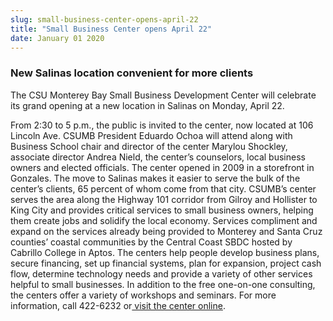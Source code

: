 ```yaml
---
slug: small-business-center-opens-april-22
title: "Small Business Center opens April 22"
date: January 01 2020
---
```


 
<h3>New Salinas location convenient for more clients</h3>
<p>
  The CSU Monterey Bay Small Business Development Center will celebrate its
  grand opening at a new location in Salinas on Monday, April 22.
</p>
<p>
  From 2:30 to 5 p.m., the public is invited to the center, now located at 106
  Lincoln Ave. CSUMB President Eduardo Ochoa will attend along with Business
  School chair and director of the center Marylou Shockley, associate director
  Andrea Nield, the center’s counselors, local business owners and elected
  officials. The center opened in 2009 in a storefront in Gonzales. The move to
  Salinas makes it easier to serve the bulk of the center’s clients, 65 percent
  of whom come from that city. CSUMB’s center serves the area along the Highway
  101 corridor from Gilroy and Hollister to King City and provides critical
  services to small business owners, helping them create jobs and solidify the
  local economy. Services compliment and expand on the services already being
  provided to Monterey and Santa Cruz counties’ coastal communities by the
  Central Coast SBDC hosted by Cabrillo College in Aptos. The centers help
  people develop business plans, secure financing, set up financial systems,
  plan for expansion, project cash flow, determine technology needs and provide
  a variety of other services helpful to small businesses. In addition to the
  free one-on-one consulting, the centers offer a variety of workshops and
  seminars. For more information, call 422-6232 or<a
    href="https://sbdc.csumb.edu"
  >
    visit the center online</a
  >.
</p>
 
